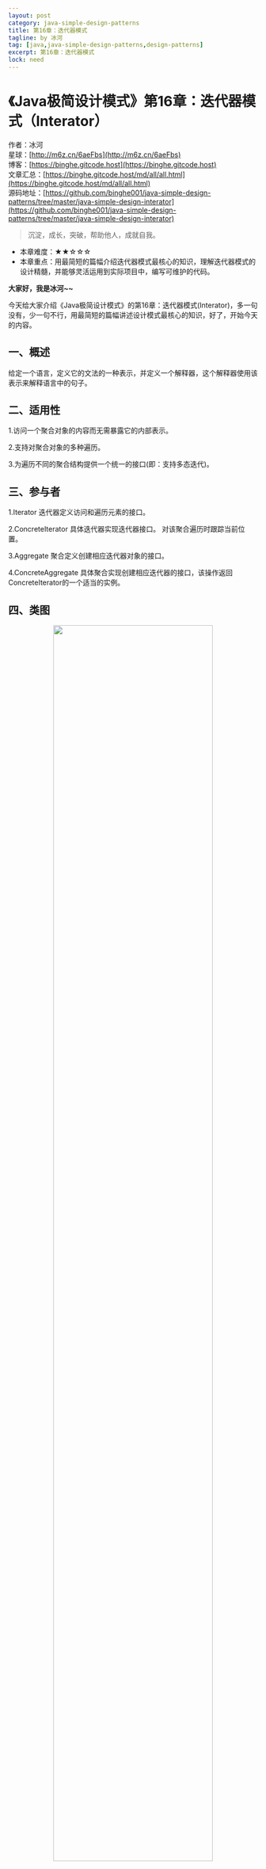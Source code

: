 ```yaml
---
layout: post
category: java-simple-design-patterns
title: 第16章：迭代器模式
tagline: by 冰河
tag: [java,java-simple-design-patterns,design-patterns]
excerpt: 第16章：迭代器模式
lock: need
---
```


# 《Java极简设计模式》第16章：迭代器模式（Interator）

作者：冰河
<br/>星球：[http://m6z.cn/6aeFbs](http://m6z.cn/6aeFbs)
<br/>博客：[https://binghe.gitcode.host](https://binghe.gitcode.host)
<br/>文章汇总：[https://binghe.gitcode.host/md/all/all.html](https://binghe.gitcode.host/md/all/all.html)
<br/>源码地址：[https://github.com/binghe001/java-simple-design-patterns/tree/master/java-simple-design-interator](https://github.com/binghe001/java-simple-design-patterns/tree/master/java-simple-design-interator)

> 沉淀，成长，突破，帮助他人，成就自我。

* 本章难度：★★☆☆☆
* 本章重点：用最简短的篇幅介绍迭代器模式最核心的知识，理解迭代器模式的设计精髓，并能够灵活运用到实际项目中，编写可维护的代码。

**大家好，我是冰河~~**

今天给大家介绍《Java极简设计模式》的第16章：迭代器模式(Interator)，多一句没有，少一句不行，用最简短的篇幅讲述设计模式最核心的知识，好了，开始今天的内容。

## 一、概述

给定一个语言，定义它的文法的一种表示，并定义一个解释器，这个解释器使用该表示来解释语言中的句子。

## 二、适用性

1.访问一个聚合对象的内容而无需暴露它的内部表示。

2.支持对聚合对象的多种遍历。

3.为遍历不同的聚合结构提供一个统一的接口(即：支持多态迭代)。

## 三、参与者

1.Iterator 迭代器定义访问和遍历元素的接口。

2.ConcreteIterator 具体迭代器实现迭代器接口。 对该聚合遍历时跟踪当前位置。

3.Aggregate 聚合定义创建相应迭代器对象的接口。 

4.ConcreteAggregate 具体聚合实现创建相应迭代器的接口，该操作返回ConcreteIterator的一个适当的实例。

## 四、类图

<div align="center">
    <img src="https://binghe.gitcode.host/assets/images/core/design/2023-07-24-001.png?raw=true" width="80%">
    <br/>
</div>

## 五、示例

**Iterator**

```java
/**
 * @author binghe(微信 : hacker_binghe)
 * @version 1.0.0
 * @description Iterator
 * @github https://github.com/binghe001
 * @copyright 公众号: 冰河技术
 */
public interface Iterator {
    Object next();
    void first();
    void last();
    boolean hasNext();
}
```

**ConcreteIterator**

```java
/**
 * @author binghe(微信 : hacker_binghe)
 * @version 1.0.0
 * @description ConcreteIterator
 * @github https://github.com/binghe001
 * @copyright 公众号: 冰河技术
 */
public class IteratorImpl implements Iterator {

    private List list;

    private int index;

    public IteratorImpl(List list) {
        index = 0;
        this.list = list;
    }

    @Override
    public void first() {
        index = 0;
    }

    @Override
    public void last() {
        index = list.size();
    }

    @Override
    public Object next() {
        Object obj = list.get(index);
        index++;
        return obj;
    }

    @Override
    public boolean hasNext() {
        return index < list.size();
    }
}
```

**Aggregate**

```java
/**
 * @author binghe(微信 : hacker_binghe)
 * @version 1.0.0
 * @description Aggregate
 * @github https://github.com/binghe001
 * @copyright 公众号: 冰河技术
 */
public interface List {
    Iterator iterator();
    Object get(int index);
    int size();
    void add(Object obj);
}
```

**ConcreteAggregate**

```java
/**
 * @author binghe(微信 : hacker_binghe)
 * @version 1.0.0
 * @description ConcreteAggregate
 * @github https://github.com/binghe001
 * @copyright 公众号: 冰河技术
 */
public class ListImpl implements List{

    private Object[] list;

    private int index;

    private int size;

    public ListImpl() {
        index = 0;
        size = 0;
        list = new Object[100];
    }

    @Override
    public Iterator iterator() {
        return new IteratorImpl(this);
    }

    @Override
    public Object get(int index) {
        return list[index];
    }

    @Override
    public int size() {
        return this.size;
    }

    @Override
    public void add(Object obj) {
        list[index++] = obj;
        size++;
    }
}
```

**Test**

```java
/**
 * @author binghe(微信 : hacker_binghe)
 * @version 1.0.0
 * @description 测试类
 * @github https://github.com/binghe001
 * @copyright 公众号: 冰河技术
 */
public class Test {

    public static void main(String[] args) {
        List list = new ListImpl();
        list.add("a");
        list.add("b");
        list.add("c");
        //第一种迭代方式
        Iterator it = list.iterator();
        while (it.hasNext()) {
            System.out.println(it.next());
        }
        System.out.println("=====");
        //第二种迭代方式
        for (int i = 0; i < list.size(); i++) {
            System.out.println(list.get(i));
        }
    }
}
```

**Result**

```java
a
b
c
=====
a
b
c
```

**好了，今天就到这儿吧，相信大家对迭代器模式有了更清晰的了解，我是冰河，我们下期见~~**

## 星球服务

加入星球，你将获得：

1.项目学习：微服务入门必备的SpringCloud  Alibaba实战项目、手写RPC项目—所有大厂都需要的项目【含上百个经典面试题】、深度解析Spring6核心技术—只要学习Java就必须深度掌握的框架【含数十个经典思考题】、Seckill秒杀系统项目—进大厂必备高并发、高性能和高可用技能。

2.框架源码：手写RPC项目—所有大厂都需要的项目【含上百个经典面试题】、深度解析Spring6核心技术—只要学习Java就必须深度掌握的框架【含数十个经典思考题】。

3.硬核技术：深入理解高并发系列（全册）、深入理解JVM系列（全册）、深入浅出Java设计模式（全册）、MySQL核心知识（全册）。

4.技术小册：深入理解高并发编程（第1版）、深入理解高并发编程（第2版）、从零开始手写RPC框架、SpringCloud  Alibaba实战、冰河的渗透实战笔记、MySQL核心知识手册、Spring IOC核心技术、Nginx核心技术、面经手册等。

5.技术与就业指导：提供相关就业辅导和未来发展指引，冰河从初级程序员不断沉淀，成长，突破，一路成长为互联网资深技术专家，相信我的经历和经验对你有所帮助。

冰河的知识星球是一个简单、干净、纯粹交流技术的星球，不吹水，目前加入享5折优惠，价值远超门票。加入星球的用户，记得添加冰河微信：hacker_binghe，冰河拉你进星球专属VIP交流群。

## 星球重磅福利

跟冰河一起从根本上提升自己的技术能力，架构思维和设计思路，以及突破自身职场瓶颈，冰河特推出重大优惠活动，扫码领券进行星球，**直接立减149元，相当于5折，** 这已经是星球最大优惠力度！

<div align="center">
    <img src="https://binghe.gitcode.host/images/personal/xingqiu_149.png?raw=true" width="80%">
    <br/>
</div>

领券加入星球，跟冰河一起学习《SpringCloud Alibaba实战》、《手撸RPC专栏》和《Spring6核心技术》，更有已经上新的《大规模分布式Seckill秒杀系统》，从零开始介绍原理、设计架构、手撸代码。后续更有硬核中间件项目和业务项目，而这些都是你升职加薪必备的基础技能。

**100多元就能学这么多硬核技术、中间件项目和大厂秒杀系统，如果是我，我会买他个终身会员！**

## 其他方式加入星球

* **链接** ：打开链接 [http://m6z.cn/6aeFbs](http://m6z.cn/6aeFbs) 加入星球。
* **回复** ：在公众号 **冰河技术** 回复 **星球** 领取优惠券加入星球。

**特别提醒：** 苹果用户进圈或续费，请加微信 **hacker_binghe** 扫二维码，或者去公众号 **冰河技术** 回复 **星球** 扫二维码加入星球。

## 星球规划

后续冰河还会在星球更新大规模中间件项目和深度剖析核心技术的专栏，目前已经规划的专栏如下所示。

### 中间件项目

* 《大规模分布式定时调度中间件项目实战（非Demo）》：全程手撸代码。
* 《大规模分布式IM（即时通讯）项目实战（非Demo）》：全程手撸代码。
* 《大规模分布式网关项目实战（非Demo）》：全程手撸代码。
* 《手写Redis》：全程手撸代码。
* 《手写JVM》全程手撸代码。

### 超硬核项目

* 《从零落地秒杀系统项目》：全程手撸代码，在阿里云实现压测（**已上新**）。
* 《大规模电商系统商品详情页项目》：全程手撸代码，在阿里云实现压测。
* 其他待规划的实战项目，小伙伴们也可以提一些自己想学的，想一起手撸的实战项目。。。


既然星球规划了这么多内容，那么肯定就会有小伙伴们提出疑问：这么多内容，能更新完吗？我的回答就是：一个个攻破呗，咱这星球干就干真实中间件项目，剖析硬核技术和项目，不做Demo。初衷就是能够让小伙伴们学到真正的核心技术，不再只是简单的做CRUD开发。所以，每个专栏都会是硬核内容，像《SpringCloud Alibaba实战》、《手撸RPC专栏》和《Spring6核心技术》就是很好的示例。后续的专栏只会比这些更加硬核，杜绝Demo开发。

小伙伴们跟着冰河认真学习，多动手，多思考，多分析，多总结，有问题及时在星球提问，相信在技术层面，都会有所提高。将学到的知识和技术及时运用到实际的工作当中，学以致用。星球中不少小伙伴都成为了公司的核心技术骨干，实现了升职加薪的目标。

## 联系冰河

### 加群交流

本群的宗旨是给大家提供一个良好的技术学习交流平台，所以杜绝一切广告！由于微信群人满 100 之后无法加入，请扫描下方二维码先添加作者 “冰河” 微信(hacker_binghe)，备注：`星球编号`。



<div align="center">
    <img src="https://binghe.gitcode.host/images/personal/hacker_binghe.jpg?raw=true" width="180px">
    <div style="font-size: 18px;">冰河微信</div>
    <br/>
</div>



### 公众号

分享各种编程语言、开发技术、分布式与微服务架构、分布式数据库、分布式事务、云原生、大数据与云计算技术和渗透技术。另外，还会分享各种面试题和面试技巧。内容在 **冰河技术** 微信公众号首发，强烈建议大家关注。

<div align="center">
    <img src="https://binghe.gitcode.host/images/personal/ice_wechat.jpg?raw=true" width="180px">
    <div style="font-size: 18px;">公众号：冰河技术</div>
    <br/>
</div>


### 视频号

定期分享各种编程语言、开发技术、分布式与微服务架构、分布式数据库、分布式事务、云原生、大数据与云计算技术和渗透技术。另外，还会分享各种面试题和面试技巧。

<div align="center">
    <img src="https://binghe.gitcode.host/images/personal/ice_video.png?raw=true" width="180px">
    <div style="font-size: 18px;">视频号：冰河技术</div>
    <br/>
</div>



### 星球

加入星球 **[冰河技术](http://m6z.cn/6aeFbs)**，可以获得本站点所有学习内容的指导与帮助。如果你遇到不能独立解决的问题，也可以添加冰河的微信：**hacker_binghe**， 我们一起沟通交流。另外，在星球中不只能学到实用的硬核技术，还能学习**实战项目**！

关注 [冰河技术](https://img-blog.csdnimg.cn/20210426115714643.jpg?raw=true)公众号，回复 `星球` 可以获取入场优惠券。

<div align="center">
    <img src="https://binghe.gitcode.host/images/personal/xingqiu.png?raw=true" width="180px">
    <div style="font-size: 18px;">知识星球：冰河技术</div>
    <br/>
</div>